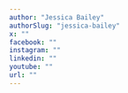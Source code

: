 ```yaml
---
author: "Jessica Bailey"
authorSlug: "jessica-bailey"
x: ""
facebook: ""
instagram: ""
linkedin: ""
youtube: ""
url: ""
---
```


